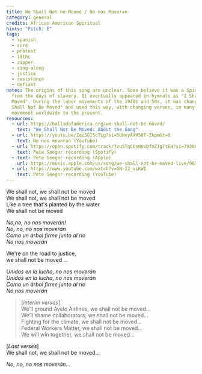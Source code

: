 ```yaml
---
title: We Shall Not be Moved / No nos Moveran
category: general
credits: African American Spiritual
hints: "Pitch: E"
tags:
  - spanish
  - core
  - protest
  - 19thc
  - zipper
  - sing-along
  - justice
  - resistance
  - defiant
notes: The origins of this song are unclear. Some believe it was a Spiritual
  from the days of slavery. It eventually appeared in hymnals as "I Shall Not Be
  Moved". During the labor movements of the 1940s and 50s, it was changed to "We
  Shall Not Be Moved" and used this way, with changing verses, in many protest
  movement worldwide to the present.
resources:
  - url: https://balladofamerica.org/we-shall-not-be-moved/
    text: "We Shall Not Be Moved: About the Song"
  - url: https://youtu.be/Zqc5GI5cTLg?si=5UNvyAXH50T-Zkpm&t=8
    text: No nos moverán (YouTube)
  - url: https://open.spotify.com/track/7zu5TqCGnNUvDfmZIgTtEH?si=7930629d6bce4eb4
    text: Pete Seeger recording (Spotify)
  - text: Pete Seeger recording (Apple)
    url: https://music.apple.com/us/song/we-shall-not-be-moved-live/96336299
  - url: https://www.youtube.com/watch?v=GN-I2_vLKWI
    text: Pete Seeger recording (YouTube)
---
```

We shall not, we shall not be moved\
We shall not, we shall not be moved\
Like a tree that's planted by the water\
We shall not be moved  

*No,no, no nos moverán!\
No, no, no nos moverán\
Como un árbol firme junto al rio\
No nos moverán*  

We're on the road to justice,\
we shall not be moved ...

*Unidos en la lucha, no nos moverán\
Unidos en la lucha, no nos moverán\
Como un árbol firme junto al rio\
No nos moverán*  

> [*interim verses*]\
> We’ll ground Avelo Airlines, we shall not be moved…\
> We’ll shame collaborators, we shall not be moved…\
> Fighting for the climate, we shall not be moved…\
> Federal Workers Matter, we shall not be moved…\
> We will win together, we shall not be moved...

[*Last verses*]\
We shall not, we shall not be moved...

*No, no, no nos moverán...*
